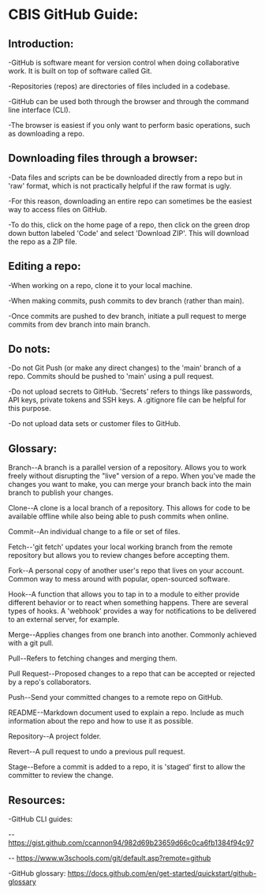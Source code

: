 # CBIS GitHub Guide:

## Introduction:
-GitHub is software meant for version control when doing collaborative work. It is built on top of software called Git.

-Repositories (repos) are directories of files included in a codebase. 

-GitHub can be used both through the browser and through the command line interface (CLI). 

-The browser is easiest if you only want to perform basic operations, such as downloading a repo.

## Downloading files through a browser:
-Data files and scripts can be be downloaded directly from a repo but in 'raw' format, which is not practically helpful if the raw format is ugly.

-For this reason, downloading an entire repo can sometimes be the easiest way to access files on GitHub.

-To do this, click on the home page of a repo, then click on the green drop down button labeled 'Code' and select 'Download ZIP'. This will download the repo as a ZIP file.

## Editing a repo:
-When working on a repo, clone it to your local machine.

-When making commits, push commits to dev branch (rather than main).

-Once commits are pushed to dev branch, initiate a pull request to merge commits from dev branch into main branch.

## Do nots:
-Do not Git Push (or make any direct changes) to the 'main' branch of a repo. Commits should be pushed to 'main' using a pull request.

-Do not upload secrets to GitHub. 'Secrets' refers to things like passwords, API keys, private tokens and SSH keys. A .gitignore file can be helpful for this purpose.

-Do not upload data sets or customer files to GitHub.

## Glossary:
Branch--A branch is a parallel version of a repository. Allows you to work freely without disrupting the "live" version of a repo. When you've made the changes you want to make, you can merge your branch back into the main branch to publish your changes.

Clone--A clone is a local branch of a repository. This allows for code to be available offline while also being able to push commits when online.

Commit--An individual change to a file or set of files.

Fetch--'git fetch' updates your local working branch from the remote repository but allows you to review changes before accepting them.

Fork--A personal copy of another user's repo that lives on your account. Common way to mess around with popular, open-sourced software.

Hook--A function that allows you to tap in to a module to either provide different behavior or to react when something happens. There are several types of hooks. A 'webhook' provides a way for notifications to be delivered to an external server, for example.

Merge--Applies changes from one branch into another. Commonly achieved with a git pull.

Pull--Refers to fetching changes and merging them.

Pull Request--Proposed changes to a repo that can be accepted or rejected by a repo's collaborators.

Push--Send your committed changes to a remote repo on GitHub. 

README--Markdown document used to explain a repo. Include as much information about the repo and how to use it as possible.

Repository--A project folder.

Revert--A pull request to undo a previous pull request.

Stage--Before a commit is added to a repo, it is 'staged' first to allow the committer to review the change.

## Resources:
-GitHub CLI guides: 

-- https://gist.github.com/ccannon94/982d69b23659d66c0ca6fb1384f94c97

-- https://www.w3schools.com/git/default.asp?remote=github

-GitHub glossary: https://docs.github.com/en/get-started/quickstart/github-glossary

